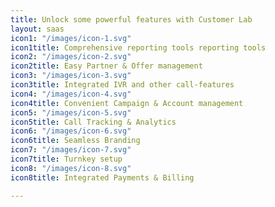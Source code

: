 ```yaml
---
title: Unlock some powerful features with Customer Lab
layout: saas
icon1: "/images/icon-1.svg"
icon1title: Comprehensive reporting tools reporting tools
icon2: "/images/icon-2.svg"
icon2title: Easy Partner & Offer management
icon3: "/images/icon-3.svg"
icon3title: Integrated IVR and other call-features
icon4: "/images/icon-4.svg"
icon4title: Convenient Campaign & Account management
icon5: "/images/icon-5.svg"
icon5title: Call Tracking & Analytics
icon6: "/images/icon-6.svg"
icon6title: Seamless Branding
icon7: "/images/icon-7.svg"
icon7title: Turnkey setup
icon8: "/images/icon-8.svg"
icon8title: Integrated Payments & Billing

---
```

